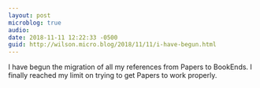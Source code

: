 ```yaml
---
layout: post
microblog: true
audio: 
date: 2018-11-11 12:22:33 -0500
guid: http://wilson.micro.blog/2018/11/11/i-have-begun.html
---
```

I have begun the migration of all my references from Papers to BookEnds. I finally reached my limit on trying to get Papers to work properly. 

